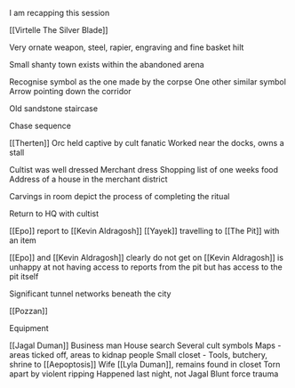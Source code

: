 I am recapping this session

[[Virtelle The Silver Blade]] 

Very ornate weapon, steel, rapier, engraving and fine basket hilt

Small shanty town exists within the abandoned arena

Recognise symbol as the one made by the corpse
One other similar symbol
Arrow pointing down the corridor

Old sandstone staircase

Chase sequence

[[Therten]]
Orc held captive by cult fanatic
Worked near the docks, owns a stall

Cultist was well dressed
Merchant dress
Shopping list of one weeks food
Address of a house in the merchant district

Carvings in room depict the process of completing the ritual


Return to HQ with cultist

[[Epo]] report to [[Kevin Aldragosh]]
[[Yayek]] travelling to [[The Pit]] with an item

[[Epo]] and [[Kevin Aldragosh]] clearly do not get on
[[Kevin Aldragosh]] is unhappy at not having access to reports from the pit but has access to the pit itself

Significant tunnel networks beneath the city

[[Pozzan]]

Equipment

[[Jagal Duman]]
Business man 
House search
Several cult symbols
Maps - areas ticked off, areas to kidnap people
Small closet - Tools, butchery, shrine to [[Aepoptosis]]
Wife [[Lyla Duman]], remains found in closet
Torn apart by violent ripping
Happened last night, not Jagal
Blunt force trauma


